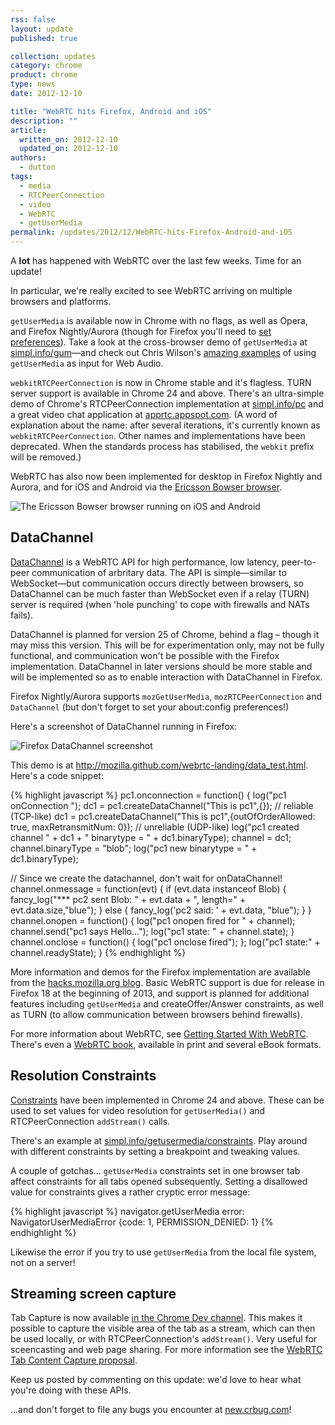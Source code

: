 ```yaml
---
rss: false
layout: update
published: true

collection: updates
category: chrome
product: chrome
type: news
date: 2012-12-10

title: "WebRTC hits Firefox, Android and iOS"
description: ""
article:
  written_on: 2012-12-10
  updated_on: 2012-12-10
authors:
  - dutton
tags:
  - media
  - RTCPeerConnection
  - video
  - WebRTC
  - getUserMedia
permalink: /updates/2012/12/WebRTC-hits-Firefox-Android-and-iOS
---
```

<p>A <strong>lot</strong> has happened with WebRTC over the last few weeks. Time for an update!</p>

<p>In particular, we're really excited to see WebRTC arriving on multiple browsers and platforms.</p>

<p><code>getUserMedia</code> is available now in Chrome with no flags, as well as Opera, and Firefox Nightly/Aurora (though for Firefox you'll need to <a href="https://hacks.mozilla.org/2012/11/progress-update-on-webrtc-for-firefox-on-desktop/comment-page-1/#comment-1851192" title="Progress update on WebRTC for Firefox on desktop">set preferences</a>). Take a look at the cross-browser demo of <code>getUserMedia</code> at <a href="http://www.simpl.info/gum" title="Simple cross-platform getUserMedia demo">simpl.info/gum</a>&mdash;and check out Chris Wilson's <a href="http://webaudiodemos.appspot.com/" title="">amazing examples</a> of using <code>getUserMedia</code> as input for Web Audio.</p>

<p><code>webkitRTCPeerConnection</code> is now in Chrome stable and it's flagless. TURN server support is available in Chrome 24 and above. There's an ultra-simple demo of Chrome's RTCPeerConnection implementation at <a href="http://www.simpl.info/peerconnection" title="Simple cross-platform getUserMedia demo">simpl.info/pc</a> and a great video chat application at <a href="apprtc.appspot.com" title="Video chat demo">apprtc.appspot.com</a>. (A word of explanation about the name: after several iterations, it's currently known as <code>webkitRTCPeerConnection</code>. Other names and implementations have been deprecated. When the standards process has stabilised, the <code>webkit</code> prefix will be removed.)</p>

<p>WebRTC has also now been implemented for desktop in Firefox Nightly and Aurora, and for iOS and Android via the <a href="https://labs.ericsson.com/apps/bowser" title="Ericsson Bowser browser">Ericsson Bowser browser</a>.</p>

<img src="https://labs.ericsson.com/sites/default/files/front.png" title="The Ericsson Bowser browser running on iOS and Android" />

<h2>DataChannel</h2>

<p><a href="http://www.html5rocks.com/en/tutorials/webrtc/basics/#toc-datachannel" title="DataChannel section of HTML5 Rocks article">DataChannel</a> is a WebRTC API for high performance, low latency, peer-to-peer communication of arbritary data. The API is simple&mdash;similar to WebSocket&mdash;but communication occurs directly between browsers, so DataChannel can be much faster than WebSocket even if a relay (TURN) server is required (when 'hole punching' to cope with firewalls and NATs fails).</p>

<p>DataChannel is planned for version 25 of Chrome, behind a flag – though it may miss this version. This will be for experimentation only, may not be fully functional, and communication won't be possible with the Firefox implementation. DataChannel in later versions should be more stable and will be implemented so as to enable interaction with DataChannel in Firefox.</p>

<p>Firefox Nightly/Aurora supports <code>mozGetUserMedia</code>, <code>mozRTCPeerConnection</code> and <code>DataChannel</code> (but don't forget to set your about:config preferences!)</p>

<p>Here's a screenshot of DataChannel running in Firefox:</p>

<img src="http://simpl.info/images/Firefox_DataChannel_screenshot.png" title="Firefox DataChannel screenshot" />

<p>This demo is at <a href="http://mozilla.github.com/webrtc-landing/data_test.html" title="Mozilla DataChannel example">http://mozilla.github.com/webrtc-landing/data_test.html</a>. Here's a code snippet:</p>

{% highlight javascript %}
pc1.onconnection = function() {
  log("pc1 onConnection ");
  dc1 = pc1.createDataChannel("This is pc1",{}); // reliable (TCP-like)
  dc1 = pc1.createDataChannel("This is pc1",{outOfOrderAllowed: true, maxRetransmitNum: 0}); // unreliable (UDP-like)
  log("pc1 created channel " + dc1 + " binarytype = " + dc1.binaryType);
  channel = dc1;
  channel.binaryType = "blob";
  log("pc1 new binarytype = " + dc1.binaryType);

  // Since we create the datachannel, don't wait for onDataChannel!
  channel.onmessage = function(evt) {
    if (evt.data instanceof Blob) {
      fancy_log("*** pc2 sent Blob: " + evt.data + ", length=" + evt.data.size,"blue");
    } else {
      fancy_log('pc2 said: ' + evt.data, "blue");
    }
  }
  channel.onopen = function() {
    log("pc1 onopen fired for " + channel);
    channel.send("pc1 says Hello...");
    log("pc1 state: " + channel.state);
  }
  channel.onclose = function() {
    log("pc1 onclose fired");
  };
  log("pc1 state:" + channel.readyState);
      }
{% endhighlight %}

<p>More information and demos for the Firefox implementation are available from the <a href="https://hacks.mozilla.org/2012/11/progress-update-on-webrtc-for-firefox-on-desktop/comment-page-1/#comment-1851192" title="Progress update on WebRTC for Firefox on desktop">hacks.mozilla.org blog</a>. Basic WebRTC support is due for release in Firefox 18 at the beginning of 2013, and support is planned for additional features including <code>getUserMedia</code> and createOffer/Answer constraints, as well as TURN (to allow communication between browsers behind firewalls).</p>

<p>For more information about WebRTC, see <a href="http://www.html5rocks.com/en/tutorials/webrtc/basics/" title="Getting Started With WebRTC article on HTML5 Rocks">Getting Started With WebRTC</a>. There's even a <a href="http://webrtcbook.com/" title="WebRTC book site">WebRTC book</a>, available in print and several eBook formats.</p>

<h2>Resolution Constraints</h2>

<p><a href="http://tools.ietf.org/html/draft-alvestrand-constraints-resolution-00#page-4" title="IETF Resolution Constraints draft specification">Constraints</a> have been implemented in Chrome 24 and above. These can be used to set values for video resolution for <code>getUserMedia()</code> and RTCPeerConnection <code>addStream()</code> calls.</p>

<p>There's an example at <a href="http://simpl.info/getusermedia/constraints/index.html" title="Resolution Constraints example on simpl.info">simpl.info/getusermedia/constraints</a>. Play around with different constraints by setting a breakpoint and tweaking values.</p>

<p>A couple of gotchas... <code>getUserMedia</code> constraints set in one browser tab affect constraints for all tabs opened subsequently. Setting a disallowed value for constraints gives a rather cryptic error message:<br />

{% highlight javascript %}
navigator.getUserMedia error:  NavigatorUserMediaError {code: 1, PERMISSION_DENIED: 1}
{% endhighlight %}

<p>Likewise the error if you try to use <code>getUserMedia</code> from the local file system, not on a server!</p>

<h2>Streaming screen capture</h2>

<p>Tab Capture is now available <a href="https://developer.chrome.com/trunk/extensions/tabCapture.html" title="chrome.tabCapture reference">in the Chrome Dev channel</a>. This makes it possible to capture the visible area of the tab as a stream, which can then be used locally, or with RTCPeerConnection's <code>addStream()</code>. Very useful for sceencasting and web page sharing. For more information see the <a href="http://www.chromium.org/developers/design-documents/extensions/proposed-changes/apis-under-development/webrtc-tab-content-capture" title="WebRTC Tab Content Capture proposal">WebRTC Tab Content Capture proposal</a>.</p>

<p>Keep us posted by commenting on this update: we'd love to hear what you're doing with these APIs.</p>

<p>...and don't forget to file any bugs you encounter at <a href="http://new.crbug.com" title="Post Chrome bug">new.crbug.com</a>!</p>
